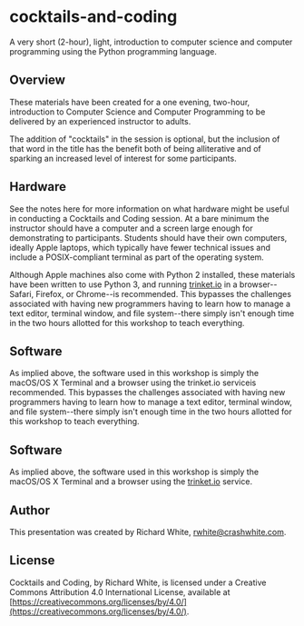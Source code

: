 cocktails-and-coding
====================

A very short (2-hour), light, introduction to computer science and computer programming using the Python programming language.

Overview
--------

These materials have been created for a one evening, two-hour, introduction to Computer Science and Computer Programming to be delivered by an experienced instructor to adults.

The addition of "cocktails" in the session is optional, but the inclusion of that word in the title has the benefit both of being alliterative and of sparking an increased level of interest for some participants.

Hardware
--------

See the notes here for more information on what hardware might be useful in conducting a Cocktails and Coding session. At a bare minimum the instructor should have a computer and a screen large enough for demonstrating to participants. Students should have their own computers, ideally Apple laptops, which typically have fewer technical issues and include a POSIX-compliant terminal as part of the operating system.

Although Apple machines also come with Python 2 installed, these materials have been written to use Python 3, and running [trinket.io](trinket.io) in a browser--Safari, Firefox, or Chrome--is recommended. This bypasses the challenges associated with having new programmers having to learn how to manage a text editor, terminal window, and file system--there simply isn't enough time in the two hours allotted for this workshop to teach everything.

Software
--------

As implied above, the software used in this workshop is simply the macOS/OS X Terminal and a browser using the trinket.io serviceis recommended. This bypasses the challenges associated with having new programmers having to learn how to manage a text editor, terminal window, and file system--there simply isn't enough time in the two hours allotted for this workshop to teach everything.

Software
--------

As implied above, the software used in this workshop is simply the macOS/OS X Terminal and a browser using the [trinket.io](trinket.io) service.

Author
------

This presentation was created by Richard White, rwhite@crashwhite.com.

License
-------

Cocktails and Coding, by Richard White, is licensed under a Creative Commons Attribution 4.0 International License, available at [https://creativecommons.org/licenses/by/4.0/](https://creativecommons.org/licenses/by/4.0/).
